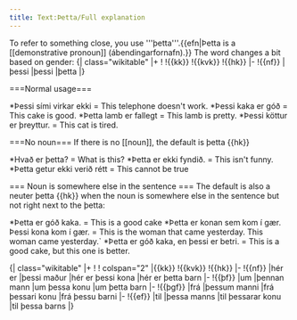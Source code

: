 ```yaml
---
title: Text:Þetta/Full explanation
---
```


To refer to something close, you use <translate>'''þetta'''</translate>.{{efn|<translate>Þetta</translate> is a [[demonstrative pronoun]] (<translate>ábendingarfornafn</translate>).}} The word changes a bit based on gender:
{| class="wikitable"
|+
!
!{{kk}}
!{{kvk}}
!{{hk}}
|-
!{{nf}}
|þessi
|þessi
|þetta
|}

===Normal usage===

*<translate>Þessi sími virkar ekki</translate> = This telephone doesn't work.
*<translate>Þessi kaka er góð</translate> = This cake is good.
*<translate>Þetta lamb er fallegt</translate> = This lamb is pretty.
*<translate>Þessi köttur er þreyttur.</translate> = This cat is tired.

===No noun===
If there is no [[noun]], the default is <translate>þetta</translate> {{hk}}

*<translate>Hvað er þetta?</translate> = What is this?
*<translate>Þetta er ekki fyndið.</translate> = This isn't funny.
*<translate>Þetta getur ekki verið rétt</translate> = This cannot be true

=== Noun is somewhere else in the sentence ===
The default is also a neuter <translate>þetta</translate> {{hk}} when the noun is somewhere else in the sentence but not right next to the <translate>þetta</translate>:

*<translate>Þetta er góð kaka.</translate> = This is a good cake
*<translate>Þetta er konan sem kom í gær. Þessi kona kom í gær.</translate> = This is the woman that came yesterday. This woman came yesterday.`
*<translate>Þetta er góð kaka, en þessi er betri.</translate> = This is a good cake, but this one is better.

{| class="wikitable"
|+
!
! colspan="2" |{{kk}}
!{{kvk}}
!{{hk}}
|-
!{{nf}}
|<gray>hér er</gray>
|þessi <gray>maður</gray>
|<gray>hér er</gray> þessi <gray>kona</gray>
|<gray>hér er</gray> þetta <gray>barn</gray>
|-
!{{þf}}
|<gray>um</gray>
|þennan <gray>mann</gray>
|<gray>um</gray> þessa <gray>konu</gray>
|<gray>um</gray> þetta <gray>barn</gray>
|-
!{{þgf}}
|<gray>frá</gray>
|þessum <gray>manni</gray>
|<gray>frá</gray> þessari <gray>konu</gray>
|<gray>frá</gray> þessu <gray>barni</gray>
|-
!{{ef}}
|<gray>til</gray>
|þessa <gray>manns</gray>
|<gray>til</gray> þessarar <gray>konu</gray>
|<gray>til</gray> þessa <gray>barns</gray>
|}

